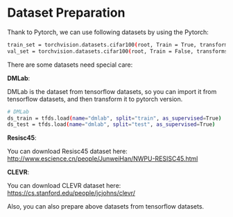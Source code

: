# Dataset Preparation



Thank to Pytorch, we can use following datasets by using the Pytorch:

```bash 
train_set = torchvision.datasets.cifar100(root, Train = True, transforms = transforms)
val_set = torchvision.datasets.cifar100(root, Train = False, transforms = transforms_test)

```



There are some datasets need special care:

**DMLab**:

DMLab is the dataset from tensorflow datasets, so you can import it from tensorflow datasets, and then transform it to pytorch version. 

```bash 
# DMLab 
ds_train = tfds.load(name="dmlab", split="train", as_supervised=True)
ds_test = tfds.load(name="dmlab", split="test", as_supervised=True)

```



**Resisc45**:

You can download Resisc45 dataset here: http://www.escience.cn/people/JunweiHan/NWPU-RESISC45.html



**CLEVR**:

You can download CLEVR dataset here: https://cs.stanford.edu/people/jcjohns/clevr/



Also, you can also prepare above datasets from tensorflow datasets.